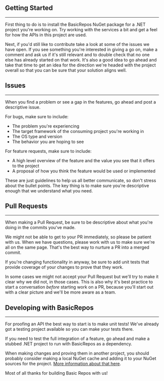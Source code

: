 ## Getting Started
---

First thing to do is to install the BasicRepos NuGet package for a .NET project you're working on. Try working with the services a bit and get a feel for how the APIs in this project are used.

Next, if you'd still like to contribute take a look at some of the issues we have open. If you see something you're interested in giving a go on, make a comment and ask us if it's still relevant and to double check that no one else has already started on that work. It's also a good idea to go ahead and take that time to get an idea for the direction we're headed with the project overall so that you can be sure that your solution aligns well.


## Issues
---

When you find a problem or see a gap in the features, go ahead and post a descriptive issue. 

For bugs, make sure to include:
- The problem you're experiencing
- The target framework of the consuming project you're working in
- The OS type and version
- The behavior you are hoping to see

For feature requests, make sure to include:
- A high level overview of the feature and the value you see that it offers to the project
- A proposal of how you think the feature would be used or implemented

These are just guidelines to help us all better communicate, so don't stress about the bullet points. The key thing is to make sure you're descriptive enough that we understand what you need.

## Pull Requests
---

When making a Pull Request, be sure to be descriptive about what you're doing in the commits you've made. 

We might not be able to get to your PR immediately, so please be patient with us. When we have questions, please work with us to make sure we're all on the same page. That's the best way to nurture a PR into a merged commit.

If you're changing functionality in anyway, be sure to add unit tests that provide coverage of your changes to prove that they work.

In some cases we might not accept your Pull Request but we'll try to make it clear why we did not, in those cases. This is also why it's best practice to start a conversation _before_ starting work on a PR, because you'll start out with a clear picture and we'll be more aware as a team.


## Developing with BasicRepos
---
For proofing an API the best way to start is to make unit tests! We've already got a testing project available so you can make your tests there.

If you need to test the full integration of a feature, go ahead and make a stubbed .NET project to run with BasicRepos as a dependency.

When making changes and proving them in another project, you should probably consider making a local NuGet cache and adding it to your NuGet sources for the project. [More information about that here](https://learn.microsoft.com/en-us/nuget/hosting-packages/local-feeds).


Most of all thanks for building Basic Repos with us!